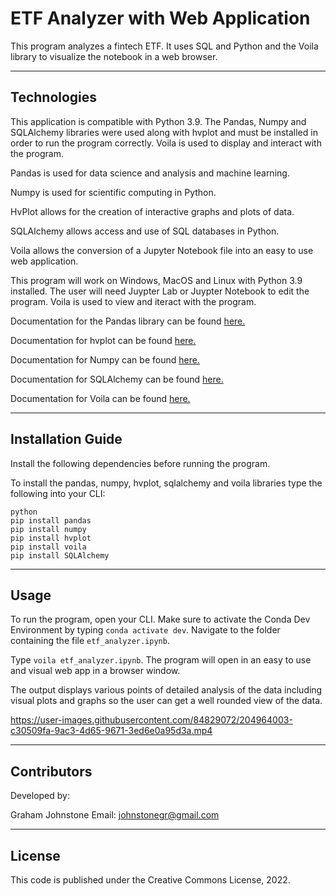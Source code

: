 # ETF Analyzer with Web Application

This program analyzes a fintech ETF. It uses SQL and Python and the Voila library to visualize the notebook in a web browser.

---

## Technologies

This application is compatible with Python 3.9.
The Pandas, Numpy and SQLAlchemy libraries were used along with hvplot and must be installed in order to run the program correctly. Voila is used to display and interact with the program.

Pandas is used for data science and analysis and machine learning.

Numpy is used for scientific computing in Python.

HvPlot allows for the creation of interactive graphs and plots of data.

SQLAlchemy allows access and use of SQL databases in Python.

Voila allows the conversion of a Jupyter Notebook file into an easy to use web application.

This program will work on Windows, MacOS and Linux with Python 3.9 installed. The user will need Juypter Lab or Juypter Notebook to edit the program. Voila is used to view and iteract with the program.

Documentation for the Pandas library can be found [here.](https://pandas.pydata.org/docs/)

Documentation for hvplot can be found [here.](https://hvplot.holoviz.org)

Documentation for Numpy can be found [here.](https://numpy.org/doc/stable/)

Documentation for SQLAlchemy can be found [here.](https://www.sqlalchemy.org/library.html#reference)

Documentation for Voila can be found [here.](https://voila.readthedocs.io/en/stable/)

---

## Installation Guide

Install the following dependencies before running the program.

To install the pandas, numpy, hvplot, sqlalchemy and voila libraries type the following into your CLI:

```
python
pip install pandas
pip install numpy
pip install hvplot
pip install voila
pip install SQLAlchemy
```
---

## Usage

To run the program, open your CLI. Make sure to activate the Conda Dev Environment by typing ```conda activate dev```.
Navigate to the folder containing the file ```etf_analyzer.ipynb```.

Type ```voila etf_analyzer.ipynb```. The program will open in an easy to use and visual web app in a browser window.

The output displays various points of detailed analysis of the data including visual plots and graphs so the user can get a well rounded view of the data.

https://user-images.githubusercontent.com/84829072/204964003-c30509fa-9ac3-4d65-9671-3ed6e0a95d3a.mp4

---

## Contributors

Developed by:

Graham Johnstone
Email: johnstonegr@gmail.com

---

## License
This code is published under the Creative Commons License, 2022.

